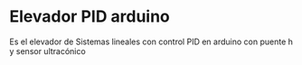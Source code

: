 # Elevador PID arduino
Es el elevador de Sistemas lineales con control PID en arduino con puente h y sensor ultracónico
